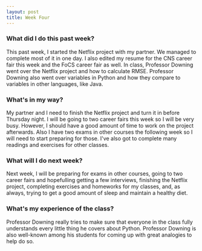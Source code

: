 ```yaml
---
layout: post
title: Week Four
---
```


### What did I do this past week?
This past week, I started the Netflix project with my partner. We managed to complete most of it in one day. I also edited my resume for the CNS career fair this week and the FoCS career fair as well. In class, Professor Downing went over the Netflix project and how to calculate RMSE. Professor Downing also went over variables in Python and how they compare to variables in other languages, like Java.

### What's in my way?
My partner and I need to finish the Netflix project and turn it in before Thursday night. I will be going to two career fairs this week so I will be very busy. However, I should have a good amount of time to work on the project afterwards. Also I have two exams in other courses the following week so I will need to start preparing for those. I've also got to complete many readings and exercises for other classes.

### What will I do next week?
Next week, I will be preparing for exams in other courses, going to two career fairs and hopefulling getting a few interviews, finishing the Netflix project, completing exercises and homeworks for my classes, and, as always, trying to get a good amount of sleep and maintain a healthy diet.

### What's my experience of the class?
Professor Downing really tries to make sure that everyone in the class fully understands every little thing he covers about Python. Professor Downing is also well-known among his students for coming up with great analogies to help do so. 
